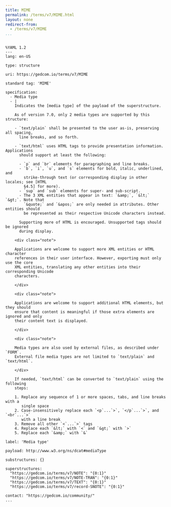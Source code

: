 ```yaml
---
title: MIME
permalink: /terms/v7/MIME.html
layout: none
redirect-from:
  - /terms/v7/MIME
...
```


```

%YAML 1.2
---
lang: en-US

type: structure

uri: https://gedcom.io/terms/v7/MIME

standard tag: 'MIME'

specification:
  - Media type
  - |
    Indicates the [media type] of the payload of the superstructure.
    
    As of version 7.0, only 2 media types are supported by this structure:
    
    - `text/plain` shall be presented to the user as-is, preserving all spacing,
      line breaks, and so forth.
    
    - `text/html` uses HTML tags to provide presentation information. Applications
      should support at least the following:
    
      - `p` and `br` elements for paragraphing and line breaks.
      - `b`, `i`, `u`, and `s` elements for bold, italic, underlined, and
        strike-through text (or corresponding display in other locales; see [HTML
        §4.5] for more).
      - `sup` and `sub` elements for super- and sub-script.
      - The 3 XML entities that appear in text: `&amp;`, `&lt;` `&gt;`. Note that
        `&quote;` and `&apos;` are only needed in attributes. Other entities should
        be represented as their respective Unicode characters instead.
    
      Supporting more of HTML is encouraged. Unsupported tags should be ignored
      during display.
    
    <div class="note">
    
    Applications are welcome to support more XML entities or HTML character
    references in their user interface. However, exporting must only use the core
    XML entities, translating any other entities into their corresponding Unicode
    characters.
    
    </div>
    
    <div class="note">
    
    Applications are welcome to support additional HTML elements, but they should
    ensure that content is meaningful if those extra elements are ignored and only
    their content text is displayed.
    
    </div>
    
    <div class="note">
    
    Media types are also used by external files, as described under `FORM`.
    External file media types are not limited to `text/plain` and `text/html`.
    
    </div>
    
    If needed, `text/html` can be converted to `text/plain` using the following
    steps:
    
    1. Replace any sequence of 1 or more spaces, tabs, and line breaks with a
       single space
    2. Case-insensitively replace each `<p`...`>`, `</p`...`>`, and `<br`...`>`
       with a line break
    3. Remove all other `<`...`>` tags
    4. Replace each `&lt;` with `<` and `&gt;` with `>`
    5. Replace each `&amp;` with `&`

label: 'Media type'

payload: http://www.w3.org/ns/dcat#mediaType

substructures: {}

superstructures:
  "https://gedcom.io/terms/v7/NOTE": "{0:1}"
  "https://gedcom.io/terms/v7/NOTE-TRAN": "{0:1}"
  "https://gedcom.io/terms/v7/TEXT": "{0:1}"
  "https://gedcom.io/terms/v7/record-SNOTE": "{0:1}"

contact: "https://gedcom.io/community/"
...

```
